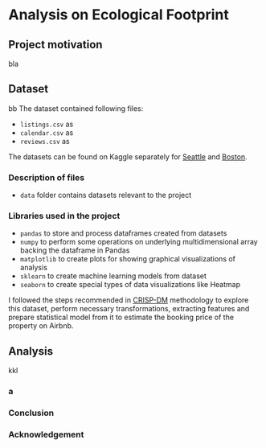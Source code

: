 # Analysis on Ecological Footprint

## Project motivation
bla

## Dataset
bb
The dataset contained following files:
* `listings.csv`  as
* `calendar.csv` as
* `reviews.csv` as

The datasets can be found on Kaggle separately for [Seattle](https://www.kaggle.com/airbnb/seattle) and [Boston](https://www.kaggle.com/airbnb/boston).

### Description of files
- `data` folder contains datasets relevant to the project

### Libraries used in the project
- `pandas` to store and process dataframes created from datasets
- `numpy` to perform some operations on underlying multidimensional array backing the dataframe in Pandas
- `matplotlib` to create plots for showing graphical visualizations of analysis
- `sklearn` to create machine learning models from dataset
- `seaborn` to create special types of data visualizations like Heatmap

I followed the steps recommended in [CRISP-DM](https://en.wikipedia.org/wiki/Cross-industry_standard_process_for_data_mining) methodology to explore this dataset, perform necessary transformations, extracting features and prepare statistical model from it to estimate the booking price of the property on Airbnb.


## Analysis
kkl

### a


### Conclusion


### Acknowledgement
